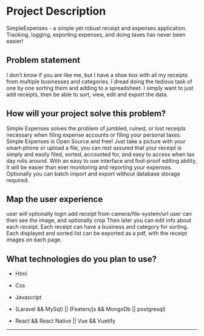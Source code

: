 # Project Description
SimpleExpenses - a simple yet robust receipt and expenses application. Tracking, logging, exporting expenses, and doing taxes has never been easier!

## Problem statement
I don't know if you are like me, but I have a shoe box with all my receipts from multiple businesses and categories. I dread doing the tedious task of one by one sorting them and adding to a spreadsheet. I simply want to just add receipts, then be able to sort, view, edit and export the data.

## How will your project solve this problem?
Simple Expenses solves the problem of jumbled, ruined, or lost receipts necessary when filing expense accounts or filing your personal taxes. Simple Expenses is Open Source and free! Just take a picture with your smart-phone or upload a file, you can rest assured that your receipt is simply and easily filed, sorted, accounted for, and easy to access when tax day rolls around. With an easy to use interface and fool-proof editing ability, it will be easier than ever monitoring and reporting your expenses. Optionally you can batch import and export without database storage required.

## Map the user experience
user will optionally login
add receipt from camera/file-system/url
  user can then see the image, and optionally crop
Then later you can edit info about each receipt. Each receipt can have a business and category for sorting. Each displayed and sorted list can be exported as a pdf, with the receipt images on each page.

## What technologies do you plan to use?
- Html
- Css
- Javascript
- (Laravel && MySql) || (Featers/js && MongoDb || postgresql)

- React && React Native || Vue && Vuetify





-------
